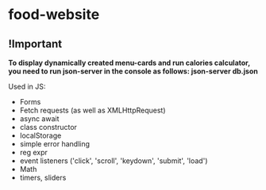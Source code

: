 # food-website
## !Important

**To display dynamically created menu-cards and run calories calculator, you need to run json-server in the console as follows:
json-server db.json**

Used in JS:

- Forms
- Fetch requests (as well as XMLHttpRequest)
- async await
- class constructor
- localStorage
- simple error handling
- reg expr
- event listeners ('click', 'scroll', 'keydown', 'submit', 'load')
- Math
- timers, sliders



